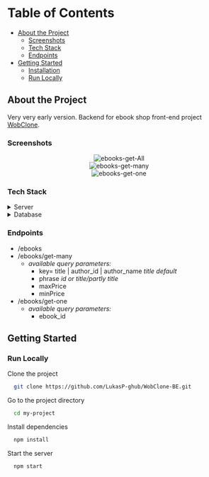 # Table of Contents

- [About the Project](#about-the-project)
  * [Screenshots](#screenshots)
  * [Tech Stack](#tech-stack)
  * [Endpoints](#endpoints)
- [Getting Started](#getting-started)
  * [Installation](#installation)
  * [Run Locally](#run-locally)
 

<!-- About the Project -->
## About the Project
Very very early version.
Backend for ebook shop front-end project <a href="https://github.com/LukasP-ghub/WobClone">WobClone</a>.  

<!-- Screenshots -->
### Screenshots

<div align="center"> 
  <img src="https://i.ibb.co/R9McPdT/ebooks-get-All.jpg" alt="ebooks-get-All" />
</div>

<div align="center"> 
  <img src="https://i.ibb.co/pQt1Pgf/ebooks-get-many.jpg" alt="ebooks-get-many" />
</div>

<div align="center"> 
  <img src="https://i.ibb.co/JxrG8th/ebooks-get-one.jpg" alt="ebooks-get-one" />
</div>

<!-- TechStack -->
### Tech Stack

<details>
  <summary>Server</summary>
  <ul>
    <li><a href="https://www.typescriptlang.org/">Typescript</a></li>
    <li><a href="https://expressjs.com/">Express.js</a></li>
  </ul>
</details>

<details>
<summary>Database</summary>
  <ul>
    <li><a href="https://www.mysql.com/">MySQL</a></li>
  </ul>
</details>

<!-- Features -->
### Endpoints

- /ebooks
- /ebooks/get-many
  - <em>available query parameters:</em> 
    - key= title | author_id | author_name  <em>title default</em>
    - phrase <em>id or title/partly title</em>
    - maxPrice
    - minPrice 
- /ebooks/get-one
  - <em>available query parameters:</em> 
    - ebook_id

## Getting Started
   
### Run Locally

Clone the project

```bash
  git clone https://github.com/LukasP-ghub/WobClone-BE.git
```

Go to the project directory

```bash
  cd my-project
```

Install dependencies

```bash
  npm install
```

Start the server

```bash
  npm start
```

